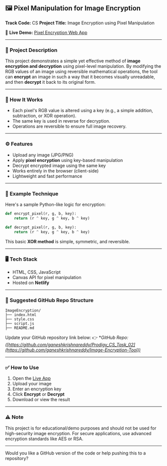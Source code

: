 ## 🖼️ Pixel Manipulation for Image Encryption

**Track Code:** CS
**Project Title:** Image Encryption using Pixel Manipulation

🔗 **Live Demo:** [Pixel Encryption Web App](https://dynamic-jalebi-8d3dec.netlify.app/)

---

### 📌 Project Description

This project demonstrates a simple yet effective method of **image encryption and decryption** using pixel-level manipulation. By modifying the RGB values of an image using reversible mathematical operations, the tool can **encrypt** an image in such a way that it becomes visually unreadable, and then **decrypt** it back to its original form.

---

### 🔐 How It Works

* Each pixel's RGB value is altered using a key (e.g., a simple addition, subtraction, or XOR operation).
* The same key is used in reverse for decryption.
* Operations are reversible to ensure full image recovery.

---

### ⚙️ Features

* Upload any image (JPG/PNG)
* Apply **pixel encryption** using key-based manipulation
* Decrypt encrypted image using the same key
* Works entirely in the browser (client-side)
* Lightweight and fast performance

---

### 🧪 Example Technique

Here's a sample Python-like logic for encryption:

```python
def encrypt_pixel(r, g, b, key):
    return (r ^ key, g ^ key, b ^ key)

def decrypt_pixel(r, g, b, key):
    return (r ^ key, g ^ key, b ^ key)
```

This basic **XOR method** is simple, symmetric, and reversible.

---

### 🖥️ Tech Stack

* HTML, CSS, JavaScript
* Canvas API for pixel manipulation
* Hosted on **Netlify**

---

### 📂 Suggested GitHub Repo Structure

```
ImageEncryption/
├── index.html
├── style.css
├── script.js
├── README.md
```

Update your GitHub repository link below:
👉 **GitHub Repo: ([https://github.com/ganeshkrishnareddy/Prodigy_CS_Task_02](https://github.com/ganeshkrishnareddy/Image-Encryption-Tool))*

---

### ✅ How to Use

1. Open the [Live App](https://dynamic-jalebi-8d3dec.netlify.app)
2. Upload your image
3. Enter an encryption key
4. Click **Encrypt** or **Decrypt**
5. Download or view the result

---

### ⚠️ Note

This project is for educational/demo purposes and should not be used for high-security image encryption. For secure applications, use advanced encryption standards like AES or RSA.

---

Would you like a GitHub version of the code or help pushing this to a repository?
